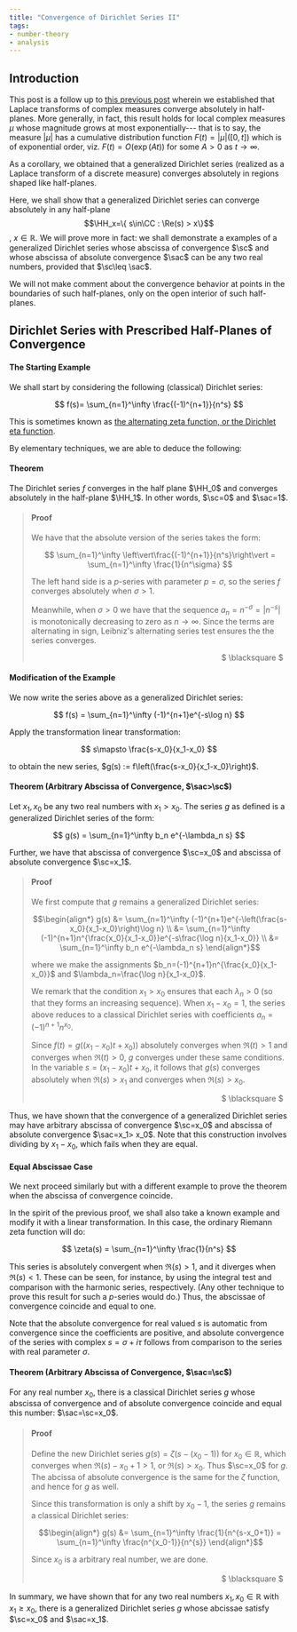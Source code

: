 ```yaml
---
title: "Convergence of Dirichlet Series II"
tags:
- number-theory
- analysis
---
```


$$ 
\newcommand{\HH}{\mathbb{H}} 
\newcommand{\CC}{\mathbb{C}}
\newcommand{\sc}{\sigma_c}
\newcommand{\sac}{\sigma_{\text{a.c.}}}
$$

## Introduction

This post is a follow up to [this previous post](https://willhoffer.com/2021-11-27/convergence-of-Dirichlet-series/) wherein we established that Laplace transforms of complex measures converge absolutely in half-planes. More generally, in fact, this result holds for local complex measures $\mu$ whose magnitude grows at most exponentially--- that is to say, the measure $\vert\mu\vert$ has a cumulative distribution function $F(t)=\vert\mu\vert([0,t])$ which is of exponential order, viz. $F(t)=O(\exp(At))$ for some $A>0$ as $t\to\infty$. 

As a corollary, we obtained that a generalized Dirichlet series (realized as a Laplace transform of a discrete measure) converges absolutely in regions shaped like half-planes. 

Here, we shall show that a generalized Dirichlet series can converge absolutely in any half-plane $$\HH_x=\{ s\in\CC : \Re(s) > x\}$$, $x\in\mathbb{R}$. We will prove more in fact: we shall demonstrate a examples of a generalized Dirichlet series whose abscissa of convergence $\sc$ and whose abscissa of absolute convergence $\sac$ can be any two real numbers, provided that $\sc\leq \sac$. 

We will not make comment about the convergence behavior at points in the boundaries of such half-planes, only on the open interior of such half-planes. 

## Dirichlet Series with Prescribed Half-Planes of Convergence

#### The Starting Example

We shall start by considering the following (classical) Dirichlet series:

$$ f(s)= \sum_{n=1}^\infty \frac{(-1)^{n+1}}{n^s} $$

This is sometimes known as [the alternating zeta function, or the Dirichlet eta function](https://mathworld.wolfram.com/DirichletEtaFunction.html).

By elementary techniques, we are able to deduce the following: 

#### Theorem
The Dirichlet series $f$ converges in the half plane $\HH_0$ and converges absolutely in the half-plane $\HH_1$. In other words, $\sc=0$ and $\sac=1$.  

> #### Proof
> 
> We have that the absolute version of the series takes the form:
> 
> $$ \sum_{n=1}^\infty \left\vert\frac{(-1)^{n+1}}{n^s}\right\vert = \sum_{n=1}^\infty \frac{1}{n^\sigma} $$
> 
> The left hand side is a $p$-series with parameter $p=\sigma$, so the series $f$ converges absolutely when $\sigma>1$. 
>
> Meanwhile, when $\sigma>0$ we have that the sequence $a_n=n^{-\sigma}=\vert n^{-s}\vert$ is monotonically decreasing to zero as $n\to\infty$. Since the terms are alternating in sign, Leibniz's alternating series test ensures the the series converges.
> <div style="text-align: right; margin:1vw">$ \blacksquare $</div>

#### Modification of the Example

We now write the series above as a generalized Dirichlet series:

$$ f(s) = \sum_{n=1}^\infty (-1)^{n+1}e^{-s\log n} $$

Apply the transformation linear transformation:

$$ s\mapsto \frac{s-x_0}{x_1-x_0} $$

to obtain the new series, $g(s) := f\left(\frac{s-x_0}{x_1-x_0}\right)$. 

#### Theorem (Arbitrary Abscissa of Convergence, $\sac>\sc$)

Let $x_1,x_0$ be any two real numbers with $x_1>x_0$. The series $g$ as defined is a generalized Dirichlet series of the form:

$$ g(s) = \sum_{n=1}^\infty b_n e^{-\lambda_n s} $$

Further, we have that abscissa of convergence $\sc=x_0$ and abscissa of absolute convergence $\sc=x_1$. 

<blockquote markdown=block>

#### Proof 

We first compute that $g$ remains a generalized Dirichlet series:

$$\begin{align*}
g(s) &= \sum_{n=1}^\infty (-1)^{n+1}e^{-\left(\frac{s-x_0}{x_1-x_0}\right)\log n} \\
    &= \sum_{n=1}^\infty (-1)^{n+1}n^{\frac{x_0}{x_1-x_0}}e^{-s\frac{\log n}{x_1-x_0}} \\
    &= \sum_{n=1}^\infty b_n e^{-\lambda_n s}
\end{align*}$$

where we make the assignments $b_n=(-1)^{n+1}n^{\frac{x_0}{x_1-x_0}}$ and $\lambda_n=\frac{\log n}{x_1-x_0}$. 

We remark that the condition $x_1> x_0$ ensures that each $\lambda_n>0$ (so that they forms an increasing sequence). When $x_1-x_0=1$, the series above reduces to a classical Dirichlet series with coefficients $a_n=(-1)^{n+1} n^{x_0}$. 

Since $f(t) = g((x_1-x_0)t+x_0))$ absolutely converges when $\Re(t)>1$ and converges when $\Re(t)>0$, $g$ converges under these same conditions. In the variable $s=(x_1-x_0)t+x_0$, it follows that $g(s)$ converges absolutely when $\Re(s)>x_1$ and converges when $\Re(s)>x_0$.
<div style="text-align: right; margin:1vw">$ \blacksquare $</div>

</blockquote>


Thus, we have shown that the convergence of a generalized Dirichlet series may have arbitrary abscissa of convergence $\sc=x_0$ and abscissa of absolute convergence $\sac=x_1> x_0$. Note that this construction involves dividing by $x_1-x_0$, which fails when they are equal. 

#### Equal Abscissae Case

We next proceed similarly but with a different example to prove the theorem when the abscissa of convergence coincide. 

In the spirit of the previous proof, we shall also take a known example and modify it with a linear transformation. In this case, the ordinary Riemann zeta function will do:

$$ \zeta(s) = \sum_{n=1}^\infty \frac{1}{n^s} $$

This series is absolutely convergent when $\Re(s)>1$, and it diverges when $\Re(s)<1$. These can be seen, for instance, by using the integral test and comparison with the harmonic series, respectively. (Any other technique to prove this result for such a $p$-series would do.) Thus, the abscissae of convergence coincide and equal to one.

Note that the absolute convergence for real valued $s$ is automatic from convergence since the coefficients are positive, and absolute convergence of the series with complex $s=\sigma+i\tau$ follows from comparison to the series with real parameter $\sigma$.

#### Theorem (Arbitrary Abscissa of Convergence, $\sac=\sc$)

For any real number $x_0$, there is a classical Dirichlet series $g$ whose abscissa of convergence and of absolute convergence coincide and equal this number: $\sac=\sc=x_0$.

<blockquote markdown=block>

#### Proof 

Define the new Dirichlet series $g(s) = \zeta(s-(x_0-1))$ for $x_0\in\mathbb{R}$, which converges when $\Re(s)-x_0+1>1$, or $\Re(s)>x_0$. Thus $\sc=x_0$ for $g$. The abcissa of absolute convergence is the same for the $\zeta$ function, and hence for $g$ as well. 

Since this transformation is only a shift by $x_0-1$, the series $g$ remains a classical Dirichlet series:

$$\begin{align*}
g(s) &= \sum_{n=1}^\infty \frac{1}{n^{s-x_0+1}} = \sum_{n=1}^\infty \frac{n^{x_0-1}}{n^{s}}
\end{align*}$$

Since $x_0$ is a arbitrary real number, we are done.
<div style="text-align: right; margin:1vw">$ \blacksquare $</div>
</blockquote>

In summary, we have shown that for any two real numbers $x_1,x_0\in\mathbb{R}$ with $x_1\geq x_0$, there is a generalized Dirichlet series $g$ whose abcissae satisfy $\sc=x_0$ and $\sac=x_1$. 
